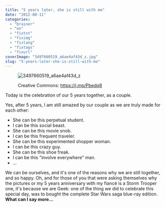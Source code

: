 ```yaml
---
title: "5 years later, she is still with me"
date: "2012-08-11"
categories: 
  - "brainer"
  - "en"
  - "fixtxt"
  - "fiximg"
  - "fixlang"
  - "fixtags"
  - "fixurl"
coverImage: "3497660519_a6ae4af43d_z.jpg"
slug: "5-years-later-she-is-still-with-me"
---
```


<figure>

![](images/3497660519_a6ae4af43d_z.jpg "3497660519_a6ae4af43d_z")

<figcaption>

Creative Commons: https://j.mp/Pbedq8

</figcaption>

</figure>

Today is the celebration of our 5 years together, as a couple.

Yes, after 5 years, I am still amazed by our couple as we are truly made for each other:

- She can be this perpetual student.
- I can be this social beast.
- She can be this movie snob.
- I can be this frequent traveler.
- She can be this experimented shopper woman.
- I can be this crazy guy.
- She can be this shoe freak.
- I can be this "involve everywhere" man.
- ...

We can be ourselves, and it's one of the reasons why we are still together, and so happy. Oh, and for those of you that were asking themselves why the pictures or my 5 years anniversary with my fiancé is a Storm Trooper one, it's because we are Geek: one of the thing we did to celebrate this special day, was to bought the complete Star Wars saga blue-ray edition. **What can I say more...**
